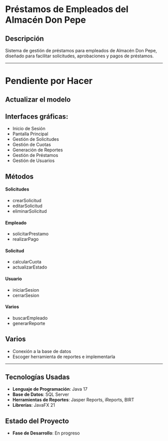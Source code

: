 # Préstamos de Empleados del Almacén Don Pepe

## Descripción

Sistema de gestión de préstamos para empleados de Almacén Don Pepe, diseñado para facilitar solicitudes, aprobaciones y pagos de préstamos.


------------


# Pendiente por Hacer

## Actualizar el modelo

## Interfaces gráficas:
- Inicio de Sesión
- Pantalla Principal
- Gestión de Solicitudes
- Gestión de Cuotas
- Generación de Reportes
- Gestión de Préstamos
- Gestión de Usuarios

## Métodos 

#### Solicitudes
- crearSolicitud
- editarSolicitud
- eliminarSolicitud

#### Empleado
- solicitarPrestamo
- realizarPago

#### Solicitud
- calcularCuota
- actualizarEstado

#### Usuario
- iniciarSesion
- cerrarSesion

#### Varios
- buscarEmpleado
- generarReporte

## Varios
- Conexión a la base de datos
- Escoger herramienta de reportes e implementarla

------------

## Tecnologías Usadas

- **Lenguaje de Programación**: Java 17
- **Base de Datos**: SQL Server
- **Herramientas de Reportes**: Jasper Reports, iReports, BIRT
- **Librerías**: JavaFX 21

## Estado del Proyecto

- **Fase de Desarrollo**: En progreso
